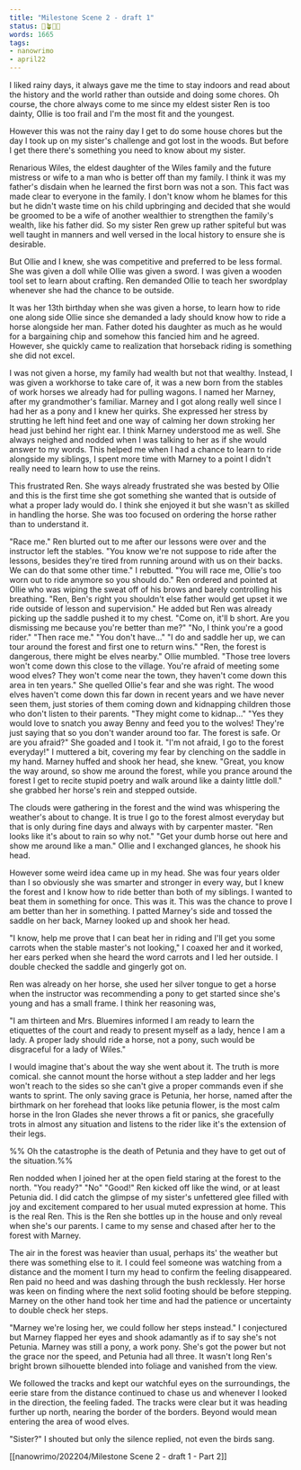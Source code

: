 ```yaml
---
title: "Milestone Scene 2 - draft 1"
status: 🌱🪴🌲🍇
words: 1665
tags:
- nanowrimo
- april22
---
```


I liked rainy days, it always gave me the time to stay indoors and read about the history and the world rather than outside and doing some chores. Oh course, the chore always come to me since my eldest sister Ren is too dainty, Ollie is too frail and I'm the most fit and the youngest.

However this was not the rainy day I get to do some house chores but the day I took up on my sister's challenge and got lost in the woods. But before I get there there's something you need to know about my sister. 

Renarious Wiles, the eldest daughter of the Wiles family and the future mistress or wife to a man who is better off than my family. I think it was my father's disdain when he learned the first born was not a son. This fact was made clear to everyone in the family. I don't know whom he blames for this but he didn't waste time on his child upbringing and decided that she would be groomed to be a wife of another wealthier to strengthen the family's wealth, like his father did. So my sister Ren grew up rather spiteful but was well taught in manners and well versed in the local history to ensure she is desirable. 

But Ollie and I knew, she was competitive and preferred to be less formal. She was given a doll while Ollie was given a sword. I was given a wooden tool set to learn about crafting. Ren demanded Ollie to teach her swordplay whenever she had the chance to be outside. 

It was her 13th birthday when she was given a horse, to learn how to ride one along side Ollie since she demanded a lady should know how to ride a horse alongside her man. Father doted his daughter as much as he would for a bargaining chip and somehow this fancied him and he agreed. However, she quickly came to realization that horseback riding is something she did not excel. 

I was not given a horse, my family had wealth but not that wealthy. Instead, I was given a workhorse to take care of, it was a new born from the stables of work horses we already had for pulling wagons. I named her Marney, after my grandmother's familiar. Marney and I got along really well since I had her as a pony and I knew her quirks. She expressed her stress by strutting he left hind feet and one way of calming her down stroking her head just behind her right ear. I think Marney understood me as well. She always neighed and nodded when I was talking to her as if she would answer to my words. This helped me when I had a chance to learn to ride alongside my siblings, I spent more time with Marney to a point I didn't really need to learn how to use the reins. 

This frustrated Ren. She ways already frustrated she was bested by Ollie and this is the first time she got something she wanted that is outside of what a proper lady would do. I think she enjoyed it but she wasn't as skilled in handling the horse. She was too focused on ordering the horse rather than to understand it.

"Race me." Ren blurted out to me after our lessons were over and the instructor left the stables.
"You know we're not suppose to ride after the lessons, besides they're tired from running around with us on their  backs. We can do that some other time." I rebutted.
"You will race me, Ollie's too worn out to ride anymore so you should do." Ren ordered and pointed at Ollie who was wiping the sweat off of his brows and barely controlling his breathing.
"Ren, Ben's right you shouldn't else father would get upset it we ride outside of lesson and supervision." He added but Ren was already picking up the saddle pushed it to my chest.
"Come on, it'll b short. Are you dismissing me because you're better than me?"
"No, I think you're a good rider."
"Then race me."
"You don't have..."
"I do and saddle her up, we can tour around the forest and first one to return wins."
"Ren, the forest is dangerous, there might be elves  nearby." Ollie mumbled.
"Those tree lovers won't come down this close to the village. You're afraid of meeting some wood elves? They won't come near the town, they haven't come down this area in ten years." She quelled Ollie's fear and she was right. The wood elves haven't come down this far down in recent years and we have never seen them, just stories of them coming down and kidnapping children those who don't listen to their parents.
"They might come to kidnap..."
"Yes they would love to snatch you away Benny and feed you to the wolves! They're just saying that so you don't wander around too far. The forest is safe. Or are you afraid?"  She goaded and I took it.
"I'm not afraid, I go to the forest everyday!" I muttered a bit, covering my fear by clenching on the saddle in my hand. Marney huffed and shook her head, she knew.
"Great, you know the way around, so show me around the forest, while you prance around the forest I get to recite stupid poetry and walk around like a dainty little doll." she grabbed her horse's rein and stepped outside.

The clouds were gathering in the forest and the wind was whispering the weather's about to change. It is true I go to the forest almost everyday but that is only during fine days and always with by carpenter master. 
"Ren looks like it's about to rain so why not."
"Get your dumb horse out here and show me around like a man."  Ollie and I exchanged glances, he shook his head. 

However some weird idea came up in my head. She was four years older than I so obviously she was smarter and stronger in every way, but I knew the forest and I know how to ride better than both of my siblings. I wanted to beat them in something for once. This was it. This was the chance to prove I am better than her in something. I patted Marney's side and tossed the saddle on her back, Marney looked up and shook her head.

"I know, help me prove that I can beat her in riding and I'll get you some carrots when the stable master's not looking," I coaxed her and it worked, her ears perked when she heard the word carrots and I led her outside. I double checked the saddle and gingerly got on.

Ren was already on her horse,  she used her silver tongue to get a horse when the instructor was recommending a pony to get started since she's young and has a small frame. I think her reasoning was,

"I am thirteen and Mrs. Bluemires informed I am ready to learn the etiquettes of the court and ready to present myself as a lady, hence I am a lady. A proper lady should ride a horse, not a pony, such would be disgraceful for a lady of Wiles."

I would imagine that's about the way she went about it. The truth is more comical. she cannot mount the horse without a step ladder and her legs won't reach to the sides so she can't give a proper commands even if she wants to sprint.  The only saving grace is Petunia, her horse, named after the birthmark on her forehead that looks like petunia flower,  is the most calm horse in the Iron Glades she never throws a fit or panics, she gracefully trots in almost any situation and listens to the rider like it's the extension of their legs.

%% Oh the catastrophe is the death of Petunia and they have to get out of the situation.%% 

Ren nodded when I joined her at the open field staring at the forest to the north.
"You ready?"
"No"
"Good!" 
Ren kicked off like the wind, or at least Petunia did. I did catch the glimpse of my sister's unfettered glee filled with joy and excitement compared to her usual muted expression at home. This is the real Ren. This is the Ren she bottles up in the house and only reveal when she's our parents. I came to my sense and chased after her to the forest with Marney.

The air in the forest was heavier than usual, perhaps its' the weather but there was something else to it. I could feel someone was watching from a distance and the moment I turn my head to confirm the feeling disappeared. Ren paid no heed and was dashing through the bush recklessly. Her horse was keen on finding where the next solid footing should be before stepping. Marney on the other hand took her time and had the patience or uncertainty to double check her steps.

"Marney we're losing her, we could follow her steps instead." I conjectured but Marney flapped her eyes and shook adamantly as if to say she's not Petunia. Marney was still a pony, a work pony. She's got the power but not the grace nor the speed, and Petunia had all three. It wasn't long Ren's bright brown silhouette blended into foliage and vanished from the view. 

We followed the tracks and kept our watchful eyes on the surroundings, the eerie stare from the  distance continued to chase us and whenever I looked in the direction, the feeling faded. The tracks were clear but it was heading further up north, nearing the border of the borders. Beyond would mean entering the area of wood elves. 

"Sister?" I shouted but only the silence replied, not even the birds sang. 

[[nanowrimo/202204/Milestone Scene 2 - draft 1 - Part 2]]